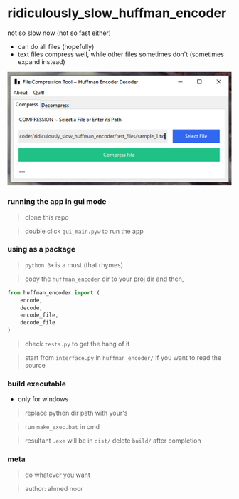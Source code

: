 # ridiculously_slow_huffman_encoder
not so slow now (not so fast either)
- can do all files (hopefully)
- text files compress well, while other files sometimes don't (sometimes expand instead)

![Screenshot](https://raw.githubusercontent.com/ahmednooor/ridiculously_slow_huffman_encoder/master/assets/screenshot.png)

### running the app in gui mode
> clone this repo

> double click `gui_main.pyw` to run the app

### using as a package
> `python 3+` is a must (that rhymes)

> copy the `huffman_encoder` dir to your proj dir and then,

```python
from huffman_encoder import (
    encode,
    decode,
    encode_file,
    decode_file
)
```
> check `tests.py` to get the hang of it

> start from `interface.py` in `huffman_encoder/` if you want to read the source

### build executable
- only for windows

> replace python dir path with your's

> run `make_exec.bat` in cmd

> resultant `.exe` will be in `dist/` delete `build/` after completion

### meta
> do whatever you want

> author: ahmed noor
